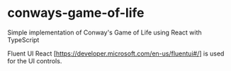 # conways-game-of-life
Simple implementation of Conway's Game of Life using React with TypeScript

Fluent UI React [https://developer.microsoft.com/en-us/fluentui#/] is used for the UI controls. 
